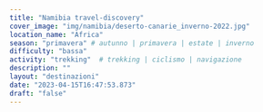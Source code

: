 ```yaml
---
title: "Namibia travel-discovery"
cover_image: "img/namibia/deserto-canarie_inverno-2022.jpg"
location_name: "Africa"
season: "primavera" # autunno | primavera | estate | inverno
difficulty: "bassa"
activity: "trekking"  # trekking | ciclismo | navigazione
description: ""
layout: "destinazioni"
date: "2023-04-15T16:47:53.873"
draft: "false"
---
```


